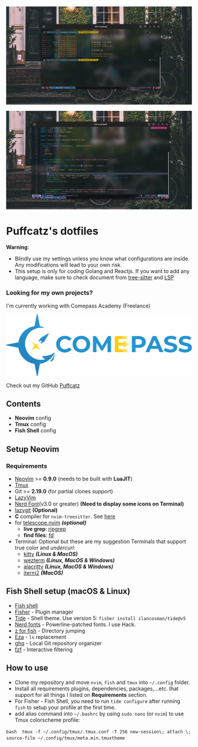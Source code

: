 ![fish screenshot](./images/fish.png)

![nvim screenshot](./images/neovim.png)

# Puffcatz's dotfiles

**Warning**: 

- Blindly use my settings unless you know what configurations are inside. Any modifications will lead to your own risk.
- This setup is only for coding Golang and Reactjs. If you want to add any language, make sure to check document from [tree-sitter](https://tree-sitter.github.io/tree-sitter/) and [LSP](https://neovim.io/doc/user/lsp.html)

### Looking for my own projects?

I'm currently working with Comepass Academy (Freelance)

![Comepass Academy](./images/comepass.png)

Check out my GitHub [Puffcatz](https://github.com/khoidh24)

## Contents

- **Neovim** config
- **Tmux** config
- **Fish Shell** config

## Setup Neovim

### Requirements

- [Neovim](https://neovim.io/) >= **0.9.0** (needs to be built with **LuaJIT**)
- [Tmux](https://github.com/tmux/tmux/wiki)
- Git >= **2.19.0** (for partial clones support)
- [LazyVim](https://www.lazyvim.org/)
- [Nerd Font](https://www.nerdfonts.com/)(v3.0 or greater) **(Need to display some icons on Terminal)**
- [lazygit](https://github.com/jesseduffield/lazygit) **(Optional)**
- **C** compiler for `nvim-treesitter`. See [here](https://github.com/nvim-treesitter/nvim-treesitter#requirements)
- for [telescope.nvim](https://github.com/nvim-telescope/telescope.nvim) **_(optional)_**
  - **live grep**: [ripgrep](https://github.com/BurntSushi/ripgrep)
  - **find files**: [fd](https://github.com/sharkdp/fd)
- Terminal: Optional but these are my suggestion Terminals that support true color and *undercurl*:
  - [kitty](https://github.com/kovidgoyal/kitty) **_(Linux & MacOS)_**
  - [wezterm](https://github.com/wez/wezterm) **_(Linux, MacOS & Windows)_**
  - [alacritty](https://github.com/alacritty/alacritty) **_(Linux, MacOS & Windows)_**
  - [iterm2](https://iterm2.com/) **_(MacOS)_**

## Fish Shell setup (macOS & Linux)

- [Fish shell](https://fishshell.com/)
- [Fisher](https://github.com/jorgebucaran/fisher) - Plugin manager
- [Tide](https://github.com/IlanCosman/tide) - Shell theme. Use version 5: `fisher install ilancosman/tide@v5`
- [Nerd fonts](https://github.com/ryanoasis/nerd-fonts) - Powerline-patched fonts. I use Hack.
- [z for fish](https://github.com/jethrokuan/z) - Directory jumping
- [Eza](https://github.com/eza-community/eza) - `ls` replacement
- [ghq](https://github.com/x-motemen/ghq) - Local Git repository organizer
- [fzf](https://github.com/PatrickF1/fzf.fish) - Interactive filtering

## How to use

- Clone my repository and move `nvim`, `fish` and `tmux` into `~/.config` folder.
- Install all requirements plugins, dependencies, packages,...etc. that support for all things I listed on **Requirements** section.
- For Fisher - Fish Shell, you need to run `tide configure` after running `fish` to setup your profile at the first time.
- add alias command into `~/.bashrc` by using `sudo nano` (or `nvim`) to use Tmux colorscheme profile:

`bash 
tmux -f ~/.config/tmux/.tmux.conf -T 256 new-session\; attach \; source-file ~/.config/tmux/meta.min.tmuxtheme
`
